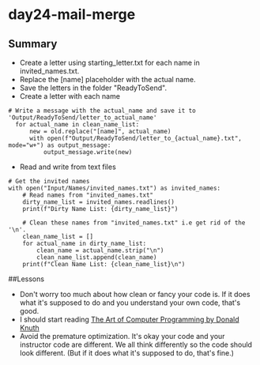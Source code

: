# day24-mail-merge
## Summary
- Create a letter using starting_letter.txt for each name in invited_names.txt.
- Replace the [name] placeholder with the actual name.
- Save the letters in the folder "ReadyToSend".
- Create a letter with each name
```
# Write a message with the actual_name and save it to 'Output/ReadyToSend/letter_to_actual_name'
  for actual_name in clean_name_list:
      new = old.replace("[name]", actual_name)
      with open(f"Output/ReadyToSend/letter_to_{actual_name}.txt", mode="w+") as output_message:
          output_message.write(new)
```
- Read and write from text files
```
# Get the invited names
with open("Input/Names/invited_names.txt") as invited_names:
    # Read names from "invited_names.txt"
    dirty_name_list = invited_names.readlines()
    print(f"Dirty Name List: {dirty_name_list}")

    # Clean these names from "invited_names.txt" i.e get rid of the '\n'.
    clean_name_list = []
    for actual_name in dirty_name_list:
        clean_name = actual_name.strip("\n")
        clean_name_list.append(clean_name)
    print(f"Clean Name List: {clean_name_list}\n")
```
##Lessons
- Don't worry too much about how clean or fancy your code is. If it does what it's supposed to do and you understand your own code, that's good.
- I should start reading [The Art of Computer Programming by Donald Knuth](https://en.wikipedia.org/wiki/The_Art_of_Computer_Programming)
- Avoid the premature optimization. It's okay your code and your instructor code are different. We all think differently so the code should look different. (But if it does what it's supposed to do, that's fine.)
